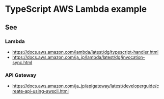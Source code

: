 # TypeScript AWS Lambda example

## See

### Lambda

-   https://docs.aws.amazon.com/lambda/latest/dg/typescript-handler.html
-   https://docs.aws.amazon.com/ja_jp/lambda/latest/dg/invocation-sync.html

### API Gateway

-   https://docs.aws.amazon.com/ja_jp/apigateway/latest/developerguide/create-api-using-awscli.html
